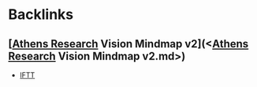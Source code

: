 
# Backlinks
## [[Athens Research](<[Athens Research.md>) Vision Mindmap v2](<[Athens Research](<Athens Research.md>) Vision Mindmap v2.md>)
- [IFTT](<IFTT.md>)

